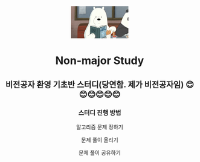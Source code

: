 <div align="center">
   <img src="../resources/iceBear.gif" width="30%">
   <h1 id="title">Non-major Study</h1>
   <h2 id="subtitle">비전공자 환영 기초반 스터디(당연함. 제가 비전공자임) 😊😊😊😊😊😊</h2>
   <h3> 스터디 진행 방법</h3>
       <div class="contents">
           <p>알고리즘 문제 정하기<p>
           <p>문제 풀이 올리기<p>
           <p>문제 풀이 공유하기<p>
       </div>
</div>
